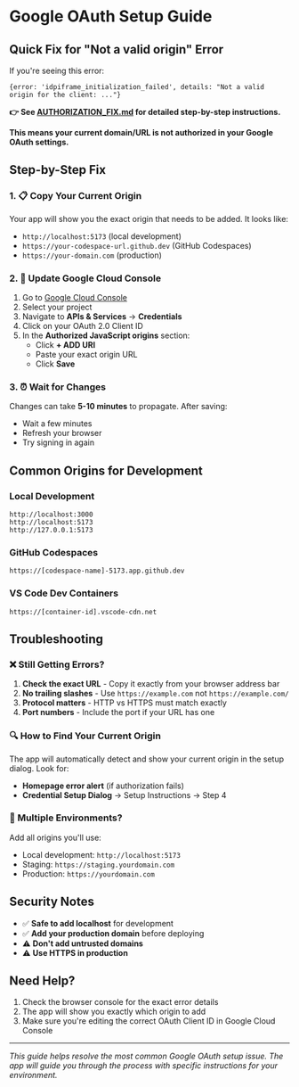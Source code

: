 # Google OAuth Setup Guide

## Quick Fix for "Not a valid origin" Error

If you're seeing this error:
```
{error: 'idpiframe_initialization_failed', details: "Not a valid origin for the client: ..."}
```

**👉 See [AUTHORIZATION_FIX.md](./AUTHORIZATION_FIX.md) for detailed step-by-step instructions.**

**This means your current domain/URL is not authorized in your Google OAuth settings.**

## Step-by-Step Fix

### 1. 📋 Copy Your Current Origin
Your app will show you the exact origin that needs to be added. It looks like:
- `http://localhost:5173` (local development)
- `https://your-codespace-url.github.dev` (GitHub Codespaces)
- `https://your-domain.com` (production)

### 2. 🔧 Update Google Cloud Console

1. Go to [Google Cloud Console](https://console.cloud.google.com)
2. Select your project
3. Navigate to **APIs & Services** → **Credentials**
4. Click on your OAuth 2.0 Client ID
5. In the **Authorized JavaScript origins** section:
   - Click **+ ADD URI**
   - Paste your exact origin URL
   - Click **Save**

### 3. ⏰ Wait for Changes
Changes can take **5-10 minutes** to propagate. After saving:
- Wait a few minutes
- Refresh your browser
- Try signing in again

## Common Origins for Development

### Local Development
```
http://localhost:3000
http://localhost:5173
http://127.0.0.1:5173
```

### GitHub Codespaces
```
https://[codespace-name]-5173.app.github.dev
```

### VS Code Dev Containers
```
https://[container-id].vscode-cdn.net
```

## Troubleshooting

### ❌ Still Getting Errors?
1. **Check the exact URL** - Copy it exactly from your browser address bar
2. **No trailing slashes** - Use `https://example.com` not `https://example.com/`
3. **Protocol matters** - HTTP vs HTTPS must match exactly
4. **Port numbers** - Include the port if your URL has one

### 🔍 How to Find Your Current Origin
The app will automatically detect and show your current origin in the setup dialog. Look for:
- **Homepage error alert** (if authorization fails)
- **Credential Setup Dialog** → Setup Instructions → Step 4

### 📱 Multiple Environments?
Add all origins you'll use:
- Local development: `http://localhost:5173`
- Staging: `https://staging.yourdomain.com`
- Production: `https://yourdomain.com`

## Security Notes

- ✅ **Safe to add localhost** for development
- ✅ **Add your production domain** before deploying
- ⚠️ **Don't add untrusted domains**
- ⚠️ **Use HTTPS in production**

## Need Help?

1. Check the browser console for the exact error details
2. The app will show you exactly which origin to add
3. Make sure you're editing the correct OAuth Client ID in Google Cloud Console

---

*This guide helps resolve the most common Google OAuth setup issue. The app will guide you through the process with specific instructions for your environment.*
